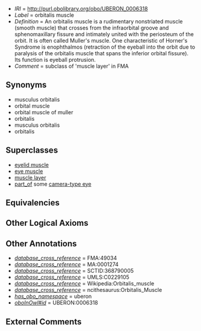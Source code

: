  * *IRI* = http://purl.obolibrary.org/obo/UBERON_0006318
 * *Label* = orbitalis muscle
 * *Definition* = An orbitalis muscle is a rudimentary nonstriated muscle (smooth muscle) that crosses from the infraorbital groove and sphenomaxillary fissure and intimately united with the periosteum of the orbit. It is often called Muller's muscle. One characteristic of Horner's Syndrome is enophthalmos (retraction of the eyeball into the orbit due to paralysis of the orbitalis muscle that spans the inferior orbital fissure). Its function is eyeball protrusion.
 * *Comment* = subclass of 'muscle layer' in FMA

## Synonyms

 * musculus orbitalis
 * orbital muscle
 * orbital muscle of muller
 * orbitalis
 * musculus orbitalis
 * orbitalis

## Superclasses

 * [eyelid muscle](../../UBERON/60/UBERON_0003660.md)
 * [eye muscle](../../UBERON/77/UBERON_0004277.md)
 * [muscle layer](../../UBERON/60/UBERON_0006660.md)
 * [part_of](../../BFO/50/BFO_0000050.md) some [camera-type eye](../../UBERON/19/UBERON_0000019.md)

## Equivalencies


## Other Logical Axioms


## Other Annotations

 * *[database_cross_reference](../../ef/oboInOwl#hasDbXref.md)* = FMA:49034
 * *[database_cross_reference](../../ef/oboInOwl#hasDbXref.md)* = MA:0001274
 * *[database_cross_reference](../../ef/oboInOwl#hasDbXref.md)* = SCTID:368790005
 * *[database_cross_reference](../../ef/oboInOwl#hasDbXref.md)* = UMLS:C0229105
 * *[database_cross_reference](../../ef/oboInOwl#hasDbXref.md)* = Wikipedia:Orbitalis_muscle
 * *[database_cross_reference](../../ef/oboInOwl#hasDbXref.md)* = ncithesaurus:Orbitalis_Muscle
 * *[has_obo_namespace](../../ce/oboInOwl#hasOBONamespace.md)* = uberon
 * *[oboInOwl#id](../../id/oboInOwl#id.md)* = UBERON:0006318

## External Comments

